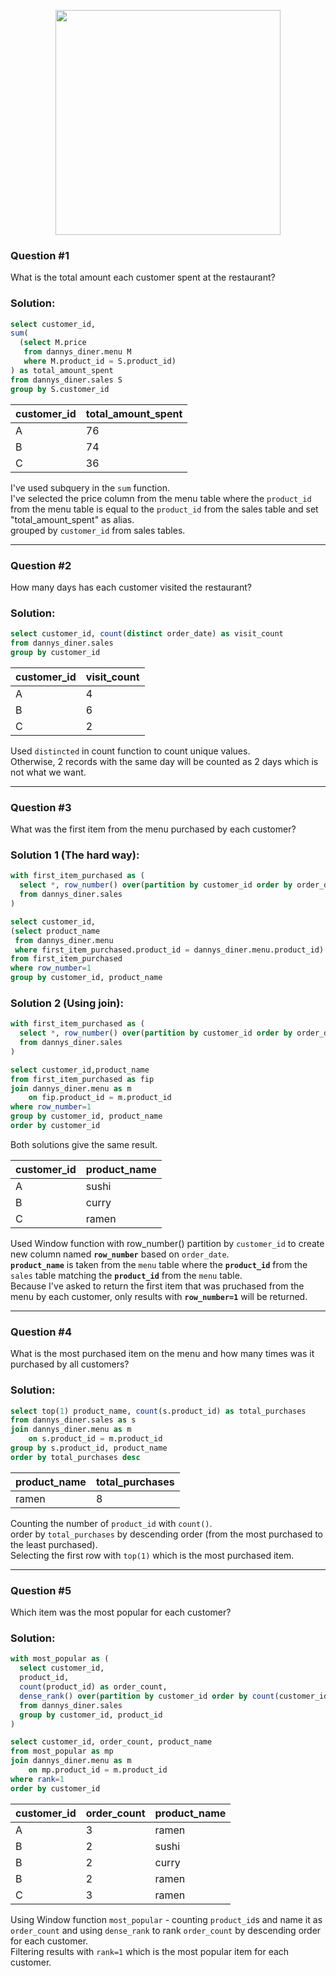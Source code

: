 <p align="center">
  <img src="https://8weeksqlchallenge.com/images/case-study-designs/1.png" height="360" width="360"/>
</p>

### Question #1 
What is the total amount each customer spent at the restaurant?

### Solution:
```sql
select customer_id, 
sum(
  (select M.price 
   from dannys_diner.menu M 
   where M.product_id = S.product_id)
) as total_amount_spent
from dannys_diner.sales S
group by S.customer_id
```
| customer_id | total_amount_spent |
| ----------- | ------------------ |
| A | 76 |
| B | 74 |
| C | 36 |

I've used subquery in the ```sum``` function. <br/>
I've selected the price column from the menu table where the ```product_id``` from the menu table is equal to the ```product_id``` from the sales table and set "total_amount_spent" as alias.<br/>
grouped by ```customer_id``` from sales tables.

<hr>

### Question #2
How many days has each customer visited the restaurant?

### Solution:
```sql
select customer_id, count(distinct order_date) as visit_count
from dannys_diner.sales
group by customer_id
```

| customer_id | visit_count |
| ----------- | ------------------ |
| A | 4 |
| B | 6 |
| C | 2 |

Used ```distincted``` in count function to count unique values. <br>
Otherwise, 2 records with the same day will be counted as 2 days which is not what we want.

<hr>

### Question #3
What was the first item from the menu purchased by each customer?

### Solution 1 (The hard way):
```sql
with first_item_purchased as (
  select *, row_number() over(partition by customer_id order by order_date) as row_number
  from dannys_diner.sales
)

select customer_id,
(select product_name 
 from dannys_diner.menu 
 where first_item_purchased.product_id = dannys_diner.menu.product_id) as product_name
from first_item_purchased
where row_number=1
group by customer_id, product_name
```

### Solution 2 (Using join):
```sql
with first_item_purchased as (
  select *, row_number() over(partition by customer_id order by order_date) as row_number
  from dannys_diner.sales
)

select customer_id,product_name
from first_item_purchased as fip
join dannys_diner.menu as m
	on fip.product_id = m.product_id
where row_number=1
group by customer_id, product_name
order by customer_id
```

Both solutions give the same result.

| customer_id | product_name |
| ----------- | ------------------ |
| A | sushi |
| B | curry |
| C | ramen |

Used Window function with row_number() partition by ``customer_id`` to create new column named **``row_number``** based on ``order_date``. <br>
**``product_name``** is taken from the ``menu`` table where the **``product_id``** from the ``sales`` table matching the **``product_id``** from the ``menu`` table.<br>
Because I've asked to return the first item that was pruchased from the menu by each customer, only results with **``row_number=1``** will be returned.

<hr> 

### Question #4
What is the most purchased item on the menu and how many times was it purchased by all customers?

### Solution:
```sql
select top(1) product_name, count(s.product_id) as total_purchases
from dannys_diner.sales as s
join dannys_diner.menu as m
	on s.product_id = m.product_id
group by s.product_id, product_name
order by total_purchases desc
```

| product_name | total_purchases |
| ----------- | ------------------ |
| ramen | 8 |

Counting the number of ``product_id`` with ``count()``.<br>
order by ``total_purchases`` by descending order (from the most purchased to the least purchased).<br>
Selecting the first row with ``top(1)`` which is the most purchased item.

<hr>

### Question #5
Which item was the most popular for each customer?

### Solution:
```sql
with most_popular as (
  select customer_id, 
  product_id, 
  count(product_id) as order_count, 
  dense_rank() over(partition by customer_id order by count(customer_id) desc) as rank
  from dannys_diner.sales
  group by customer_id, product_id
)

select customer_id, order_count, product_name
from most_popular as mp
join dannys_diner.menu as m
	on mp.product_id = m.product_id
where rank=1
order by customer_id
```

|customer_id |	order_count |	product_name |
|-----------|---------------|---------------|
|A 	|3 	|ramen|
|B 	|2 	|sushi|
|B 	|2 	|curry|
|B 	|2 	|ramen|
|C 	|3 	|ramen|

Using Window function ``most_popular`` - counting ``product_id``s and name it as ``order_count`` and using ``dense_rank`` to rank ``order_count`` by descending order for each customer.<br>
Filtering results with ``rank=1`` which is the most popular item for each customer.
